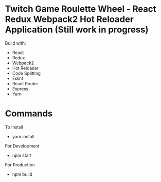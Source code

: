 # Twitch Game Roulette Wheel - React Redux Webpack2 Hot Reloader Application (Still work in progress)

Build with:

 - React 
 - Redux 
 - Webpack2
 - Hot Reloader
 - Code Splitting
 - Eslint
 - React Router
 - Express
 - Yarn

# Commands
To Install
 - yarn install


For Development
 - npm start


For Production
 - npm build
